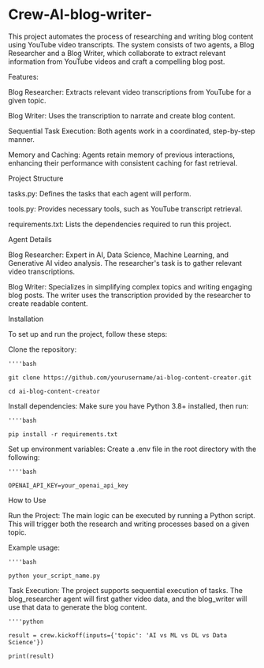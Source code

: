 # Crew-AI-blog-writer-
This project automates the process of researching and writing blog content using YouTube video transcripts. The system consists of two agents, a Blog Researcher and a Blog Writer, which collaborate to extract relevant information from YouTube videos and craft a compelling blog post.

Features:

Blog Researcher: Extracts relevant video transcriptions from YouTube for a given topic.

Blog Writer: Uses the transcription to narrate and create blog content.

Sequential Task Execution: Both agents work in a coordinated, step-by-step manner.

Memory and Caching: Agents retain memory of previous interactions, enhancing their performance with consistent caching for fast retrieval.

Project Structure

tasks.py: Defines the tasks that each agent will perform.

tools.py: Provides necessary tools, such as YouTube transcript retrieval.

requirements.txt: Lists the dependencies required to run this project.

Agent Details

Blog Researcher: Expert in AI, Data Science, Machine Learning, and Generative AI video analysis. The researcher's task is to gather relevant video transcriptions.

Blog Writer: Specializes in simplifying complex topics and writing engaging blog posts. The writer uses the transcription provided by the researcher to create readable content.

Installation

To set up and run the project, follow these steps:

Clone the repository:

    ''''bash

    git clone https://github.com/yourusername/ai-blog-content-creator.git

    cd ai-blog-content-creator

Install dependencies: Make sure you have Python 3.8+ installed, then run:

    ''''bash

    pip install -r requirements.txt

Set up environment variables: Create a .env file in the root directory with the following:

    ''''bash

    OPENAI_API_KEY=your_openai_api_key

How to Use

Run the Project: The main logic can be executed by running a Python script. This will trigger both the research and writing processes based on a given topic.

Example usage:

    ''''bash

    python your_script_name.py

Task Execution: The project supports sequential execution of tasks. The blog_researcher agent will first gather video data, and the blog_writer will use that data to generate the blog content.

    ''''python

    result = crew.kickoff(inputs={'topic': 'AI vs ML vs DL vs Data Science'})

    print(result)

